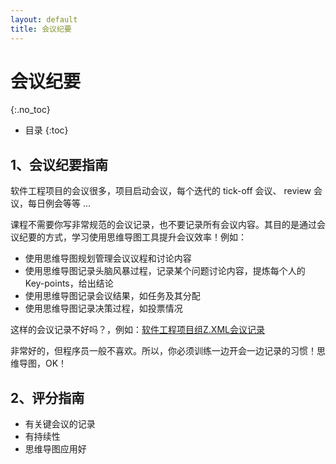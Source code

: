 ```yaml
---
layout: default
title: 会议纪要
---
```


# 会议纪要
{:.no_toc}

* 目录
{:toc}

## 1、会议纪要指南

软件工程项目的会议很多，项目启动会议，每个迭代的 tick-off 会议、 review 会议，每日例会等等 ...

课程不需要你写非常规范的会议记录，也不要记录所有会议内容。其目的是通过会议纪要的方式，学习使用思维导图工具提升会议效率！例如：

* 使用思维导图规划管理会议议程和讨论内容
* 使用思维导图记录头脑风暴过程，记录某个问题讨论内容，提炼每个人的 Key-points，给出结论
* 使用思维导图记录会议结果，如任务及其分配
* 使用思维导图记录决策过程，如投票情况

这样的会议记录不好吗？，例如：[软件工程项目组Z.XML会议记录](https://www.cnblogs.com/Z-XML/p/3322122.html)

非常好的，但程序员一般不喜欢。所以，你必须训练一边开会一边记录的习惯！思维导图，OK！

## 2、评分指南

* 有关键会议的记录
* 有持续性
* 思维导图应用好
